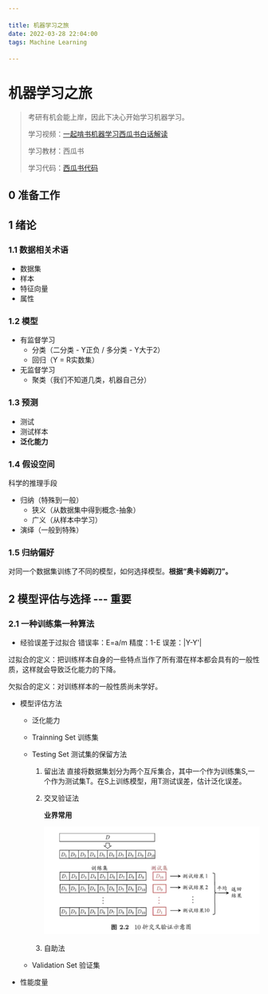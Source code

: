 ```yaml
---

title: 机器学习之旅
date: 2022-03-28 22:04:00
tags: Machine Learning

---
```


# 机器学习之旅

> 考研有机会能上岸，因此下决心开始学习机器学习。
>
> 学习视频：[一起啃书机器学习西瓜书白话解读](https://www.bilibili.com/video/BV17J411C7zZ?p=1)
>
> 学习教材：西瓜书
>
> 学习代码：[西瓜书代码](https://github.com/yui73/pumpkin-book)

## 0 准备工作 

## 1 绪论

### 1.1 数据相关术语

- 数据集
- 样本
- 特征向量
- 属性

### 1.2 模型

- 有监督学习
  - 分类（二分类 - Y正负 / 多分类 - Y大于2）
  - 回归（Y = R实数集）
- 无监督学习
  - 聚类（我们不知道几类，机器自己分）

### 1.3 预测

- 测试
- 测试样本
- **泛化能力**

### 1.4 假设空间

科学的推理手段

- 归纳（特殊到一般）
  - 狭义（从数据集中得到概念-抽象）
  - 广义（从样本中学习）
- 演绎（一般到特殊）

### 1.5 归纳偏好

对同一个数据集训练了不同的模型，如何选择模型。**根据“奥卡姆剃刀”。**

## 2 模型评估与选择 --- 重要
### 2.1 一种训练集一种算法
- 经验误差于过拟合
错误率：E=a/m
精度：1-E
误差：|Y-Y'|

过拟合的定义：把训练样本自身的一些特点当作了所有潜在样本都会具有的一般性质，这样就会导致泛化能力的下降。

欠拟合的定义：对训练样本的一般性质尚未学好。

- 模型评估方法
  - 泛化能力
  
  - Trainning Set 训练集
  
  - Testing Set 测试集的保留方法
    1. 留出法
        直接将数据集划分为两个互斥集合，其中一个作为训练集S,一个作为测试集T。在S上训练模型，用T测试误差，估计泛化误差。
    
    2. 交叉验证法
    
       **业界常用**
    
       ![10折交叉验证示意图](/img/img_in_posts/MachineLearning/1.png)
    
    3. 自助法 
    
          
    
  - Validation Set 验证集


- 性能度量








